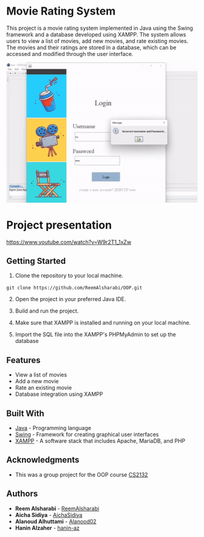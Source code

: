 # Movie Rating System
This project is a movie rating system implemented in Java using the Swing framework and a database developed using XAMPP. The system allows users to view a list of movies, add new movies, and rate existing movies. The movies and their ratings are stored in a database, which can be accessed and modified through the user interface.

![alt text](https://github.com/ReemAlsharabi/OOP/blob/master/OOP.gif)

# Project presentation
https://www.youtube.com/watch?v=W9r2T1_1xZw

## Getting Started
1. Clone the repository to your local machine.

```git clone https://github.com/ReemAlsharabi/OOP.git```

2. Open the project in your preferred Java IDE.

3. Build and run the project.

4. Make sure that XAMPP is installed and running on your local machine.

5. Import the SQL file into the XAMPP's PHPMyAdmin to set up the database

## Features
* View a list of movies
* Add a new movie
* Rate an existing movie
* Database integration using XAMPP

## Built With

- [Java](https://www.java.com/) - Programming language
- [Swing](https://docs.oracle.com/en/java/javase/14/docs/api/javax/swing/package-summary.html) - Framework for creating graphical user interfaces
- [XAMPP](https://www.apachefriends.org/index.html) - A software stack that includes Apache, MariaDB, and PHP

## Acknowledgments
* This was a group project for the OOP course [CS2132](https://github.com/ReemAlsharabi/CS2132)

## Authors
- **Reem Alsharabi** - [ReemAlsharabi](https://github.com/ReemAlsharabi)
- **Aicha Sidiya** - [AichaSidiya](https://github.com/AichaSidiya)
- **Alanoud Alhuttami** - [Alanood02](https://github.com/Alanood02)
- **Hanin Alzaher** - [hanin-az](https://github.com/hanin-az)
